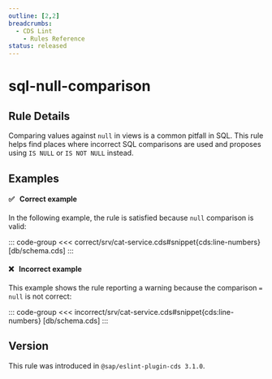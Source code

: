 ```yaml
---
outline: [2,2]
breadcrumbs:
  - CDS Lint
    - Rules Reference
status: released
---
```


<script setup>
  import PlaygroundBadge from '../../components/PlaygroundBadge.vue'
</script>

# sql-null-comparison

## Rule Details


Comparing values against `null` in views is a common pitfall in SQL. This rule helps find places where incorrect SQL comparisons are used and proposes using `IS NULL` or `IS NOT NULL` instead.

## Examples

#### ✅ &nbsp; Correct example

In the following example, the rule is satisfied because `null` comparison is valid:

::: code-group
<<< correct/srv/cat-service.cds#snippet{cds:line-numbers} [db/schema.cds]
:::
<PlaygroundBadge
  name="sql-null-comparison"
  kind="correct"
  :rules="{'@sap/cds/sql-null-comparison': 'warn'}"
  :files="['db/schema.cds']"
/>

#### ❌ &nbsp; Incorrect example

This example shows the rule reporting a warning because the comparison `= null` is not correct:

::: code-group
<<< incorrect/srv/cat-service.cds#snippet{cds:line-numbers} [db/schema.cds]
:::
<PlaygroundBadge
  name="sql-null-comparison"
  kind="incorrect"
  :rules="{'@sap/cds/sql-null-comparison': 'warn'}"
  :files="['db/schema.cds']"
/>

## Version
This rule was introduced in `@sap/eslint-plugin-cds 3.1.0`.
